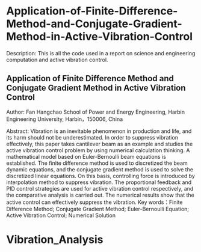 # Application-of-Finite-Difference-Method-and-Conjugate-Gradient-Method-in-Active-Vibration-Control

Description: This is all the code used in a report on science and engineering computation and active vibration control.

## Application of Finite Difference Method and Conjugate Gradient Method in Active Vibration Control
Author: Fan Hangchao
School of Power and Energy Engineering, Harbin Engineering University, Harbin，150006, China

Abstract: Vibration is an inevitable phenomenon in production and life, and its harm should not be underestimated. In order to suppress vibration effectively, this paper takes cantilever beam as an example and studies the active vibration control problem by using numerical calculation thinking. A mathematical model based on Euler-Bernoulli beam equations is established. The finite difference method is used to discretized the beam dynamic equations, and the conjugate gradient method is used to solve the discretized linear equations. On this basis, controlling force is introduced by interpolation method to suppress vibration. The proportional feedback and PID control strategies are used for active vibration control respectively, and the comparative analysis is carried out. The numerical results show that the active control can effectively suppress the vibration.
Key words：Finite Difference Method; Conjugate Gradient Method; Euler-Bernoulli Equation; Active Vibration Control; Numerical Solution
# Vibration_Analysis
